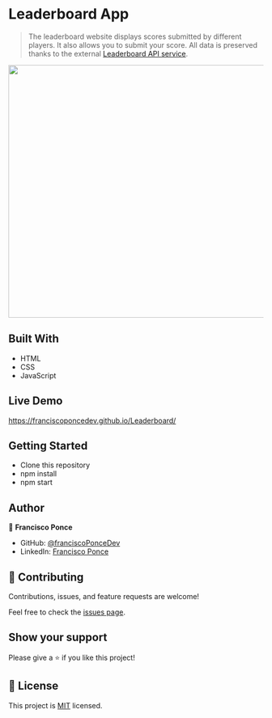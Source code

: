 # Leaderboard App

> The leaderboard website displays scores submitted by different players. It also allows you to submit your score. All data is preserved thanks to the external [Leaderboard API service](https://www.notion.so/microverse/Leaderboard-API-service-24c0c3c116974ac49488d4eb0267ade3).
> 

<p><img align="center" src="https://github.com/franciscoPonceDev/Leaderboard/blob/develop/src/asset/CPT2203021743-1879x938.gif" width="1000" height="500" /></p>

## Built With

- HTML
- CSS
- JavaScript

## Live Demo

https://franciscoponcedev.github.io/Leaderboard/


## Getting Started

- Clone this repository
- npm install
- npm start


## Author

👤 **Francisco Ponce**

- GitHub: [@franciscoPonceDev](https://github.com/franciscoPonceDev)  
- LinkedIn: [Francisco Ponce](https://www.linkedin.com/in/dev-ponce/)

## 🤝 Contributing

Contributions, issues, and feature requests are welcome!

Feel free to check the [issues page](../../issues/).

## Show your support

Please give a ⭐️ if you like this project!

## 📝 License

This project is [MIT](./LICENCE) licensed.

